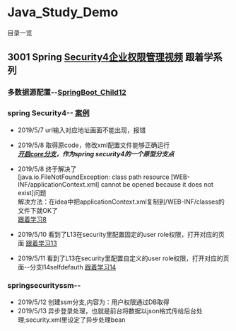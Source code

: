 # Java_Study_Demo
目录一览

## 3001 Spring [Security4企业权限管理视频](https://www.bilibili.com/video/av50613863/?p=1) 跟着学系列  
### 多数据源配置--[SpringBoot_Child12](http://github.com/yaom2018/Java_Study_Demo/tree/master/SpringBoot_Child12)

### spring Security4-- [案例](https://github.com/yaom2018/Java_Study_Demo/tree/master/springSecurity3001)  
  * 2019/5/7 url输入对应地址画面不能出现，报错  
  * 2019/5/8 取得原code，修改xml配置文件能够正确运行  
  ***[开启core分支](https://github.com/yaom2018/Java_Study_Demo/tree/core)，作为spring security4的一个原型分支点***  
  * 2019/5/8 终于解决了  
  [java.io.FileNotFoundException: class path resource [WEB-INF/applicationContext.xml] cannot be opened because it does not exist]问题  
  解决方法：在idea中把applicationContext.xml复制到/WEB-INF/classes的文件下就OK了  
  [跟着学习8](https://www.bilibili.com/video/av50613863/?p=8&t=101) 

  * 2019/5/10 看到了L13在security里配置固定的user role权限，打开对应的页面
  [跟着学习13](https://www.bilibili.com/video/av50613863/?p=13) 
  * 2019/5/11 看到了L13在security里配置自定义的user role权限，打开对应的页面--分支l14selfdefauth
  [跟着学习14](https://www.bilibili.com/video/av50613863/?p=14) 

### springsecurityssm-- 
  * 2019/5/12 创建ssm分支,内容为：用户权限通过DB取得
  * 2019/5/13 异步登录处理，也就是前台将数据以json格式传给后台处理;security.xml里设定了异步处理bean
  
